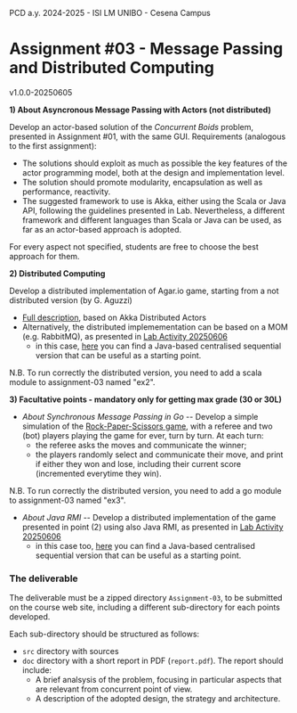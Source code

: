 PCD a.y. 2024-2025 - ISI LM UNIBO - Cesena Campus

# Assignment #03 -  Message Passing and Distributed Computing

v1.0.0-20250605

**1) About Asyncronous Message Passing with Actors (not distributed)**

Develop an actor-based solution of the *Concurrent Boids* problem, presented in Assignment #01, with the same GUI. Requirements (analogous to the first assignment):
- The solutions should exploit as much as possible  the key features of the actor programming model, both at the design and implementation level. 
- The solution should promote modularity, encapsulation as well as performance, reactivity. 
- The suggested framework to use is Akka, either using the Scala or Java API, following the guidelines presented in Lab. Nevertheless, a different framework and different languages than Scala or Java can be used, as far as an actor-based approach is adopted.

For every aspect not specified, students are free to choose the best approach for them.


**2) Distributed Computing**

Develop a distributed implementation of Agar.io game, starting from a not distributed version (by G. Aguzzi)
- [Full description](https://github.com/cric96/pcd-assignment-2025/tree/main), based on Akka Distributed Actors
- Alternatively, the distributed implemementation can be based on a MOM (e.g. RabbitMQ), as presented in [Lab Activity 20250606](https://github.com/pcd-2024-2025/lab-10)
    - in this case, [here](https://github.com/cric96/pcd-assignment-2025-advanced) you can find a Java-based centralised sequential version that can be useful as a starting point.

N.B. To run correctly the distributed version, you need to add a scala module to assignment-03 named "ex2".

**3) Facultative points - mandatory only for getting max grade (30 or 30L)**

- *About Synchronous Message Passing in Go* -- Develop a simple simulation of the [Rock-Paper-Scissors game](https://it.wikipedia.org/wiki/Morra_cinese), with a referee and two (bot) players playing the game for ever, turn by turn. At each turn:
    - the referee asks the moves and communicate the winner;
    - the players randomly select and communicate their move, and print if either they won and lose, including their current score (incremented everytime they win).

N.B. To run correctly the distributed version, you need to add a go module to assignment-03 named "ex3".

- *About Java RMI* -- Develop a distributed implementation of the game presented in point (2) using also Java RMI, as presented in [Lab Activity 20250606](https://github.com/pcd-2024-2025/lab-10)
    - in this case too, [here](https://github.com/cric96/pcd-assignment-2025-advanced) you can find a Java-based centralised sequential version that can be useful as a starting point.

### The deliverable

The deliverable must be a zipped directory `Assignment-03`, to be submitted on the course web site, including a different sub-directory for each points developed.  

Each sub-directory should be structured as follows:
- `src` directory with sources
- `doc` directory with a short report in PDF (`report.pdf`). The report should include:
	- A brief analsysis of the problem, focusing in particular aspects that are relevant from concurrent point of view.
	- A description of the adopted design, the strategy and architecture.


